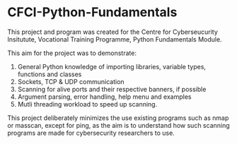 # CFCI-Python-Fundamentals
This project and program was created for the Centre for Cyberseucurity Insitutute, Vocational Training Programme, Python Fundamentals Module.

This aim for the project was to demonstrate:

1. General Python knowledge of importing libraries, variable types, functions and classes
2. Sockets, TCP & UDP communication
3. Scanning for alive ports and their respective banners, if possible
4. Argument parsing, error handling, help menu and examples
5. Mutli threading workload to speed up scanning.

This project deliberately minimizes the use existing programs such as nmap or masscan, except for ping, as the aim is to understand how such scanning programs are made for cybersecurity researchers to use.
